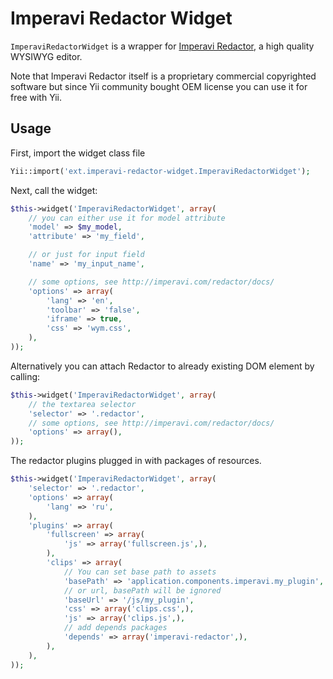 Imperavi Redactor Widget
========================

`ImperaviRedactorWidget` is a wrapper for [Imperavi Redactor](http://imperavi.com/redactor/),
a high quality WYSIWYG editor.

Note that Imperavi Redactor itself is a proprietary commercial copyrighted software
but since Yii community bought OEM license you can use it for free with Yii.

Usage
-----

First, import the widget class file

```php
Yii::import('ext.imperavi-redactor-widget.ImperaviRedactorWidget');
```

Next, call the widget:

```php
$this->widget('ImperaviRedactorWidget', array(
	// you can either use it for model attribute
	'model' => $my_model,
	'attribute' => 'my_field',

	// or just for input field
	'name' => 'my_input_name',

	// some options, see http://imperavi.com/redactor/docs/
	'options' => array(
		'lang' => 'en',
		'toolbar' => 'false',
		'iframe' => true,
		'css' => 'wym.css',
	),
));
```

Alternatively you can attach Redactor to already existing DOM element by calling:

```php
$this->widget('ImperaviRedactorWidget', array(
	// the textarea selector
	'selector' => '.redactor',
	// some options, see http://imperavi.com/redactor/docs/
	'options' => array(),
));
```

The redactor plugins plugged in with packages of resources.

```php
$this->widget('ImperaviRedactorWidget', array(
	'selector' => '.redactor',
	'options' => array(
		'lang' => 'ru',
	),
	'plugins' => array(
		'fullscreen' => array(
			'js' => array('fullscreen.js',),
		),
		'clips' => array(
			// You can set base path to assets
			'basePath' => 'application.components.imperavi.my_plugin',
			// or url, basePath will be ignored
			'baseUrl' => '/js/my_plugin',
			'css' => array('clips.css',),
			'js' => array('clips.js',),
			// add depends packages
			'depends' => array('imperavi-redactor',),
		),
	),
));
```